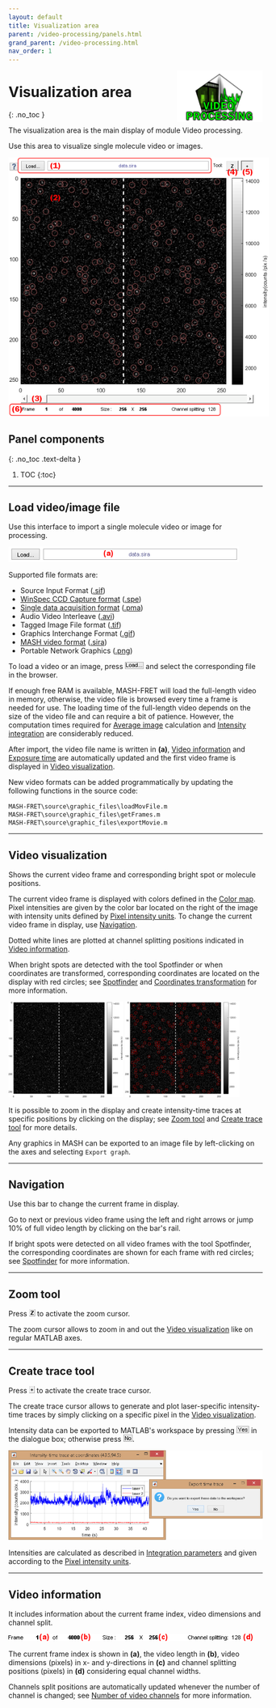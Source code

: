 ```yaml
---
layout: default
title: Visualization area
parent: /video-processing/panels.html
grand_parent: /video-processing.html
nav_order: 1
---
```


<img src="../../assets/images/logos/logo-video-processing_400px.png" width="170" style="float:right; margin-left: 15px;"/>

# Visualization area
{: .no_toc }

The visualization area is the main display of module Video processing.

Use this area to visualize single molecule video or images.

<a class="plain" href="../../assets/images/gui/VP-area-visu.png"><img src="../../assets/images/gui/VP-area-visu.png" style="max-width: 516px;"/></a>

## Panel components
{: .no_toc .text-delta }

1. TOC
{:toc}


---

## Load video/image file

Use this interface to import a single molecule video or image for processing.

<a class="plain" href="../../assets/images/gui/VP-area-visu-loadvideo.png"><img src="../../assets/images/gui/VP-area-visu-loadvideo.png" style="max-width:457px"></a>

Supported file formats are:
* Source Input Format (<u>.sif</u>)
* [WinSpec CCD Capture format](http://www.mpi.stonybrook.edu/nsls/X17B2/support/camera.htm) (<u>.spe</u>)
* [Single data acquisition format](https://cplc.illinois.edu/software/) (<u>.pma</u>)
* Audio Video Interleave (<u>.avi</u>)
* Tagged Image File format (<u>.tif</u>)
* Graphics Interchange Format (<u>.gif</u>)
* [MASH video format](../../output-files/sira-mash-video.html) (<u>.sira</u>)
* Portable Network Graphics (<u>.png</u>)

To load a video or an image, press 
![Load...](../../assets/images/gui/VP-but-load.png "Load...") and select the corresponding file in the browser.

If enough free RAM is available, MASH-FRET will load the full-length video in memory, otherwise, the video file is browsed every time a frame is needed for use. 
The loading time of the full-length video depends on the size of the video file and can require a bit of patience.
However, the computation times required for 
[Average image](panel-molecule-coordinates#average-image) calculation and 
[Intensity integration](panel-intensity-integration) are considerably reduced.

After import, the video file name is written in **(a)**, 
[Video information](#video-information) and 
[Exposure time](panel-experiment-settings.html#exposure-time) are automatically updated and the first video frame is displayed in 
[Video visualization](#video-visualization).

New video formats can be added programmatically by updating the following functions in the source code:

```
MASH-FRET\source\graphic_files\loadMovFile.m
MASH-FRET\source\graphic_files\getFrames.m
MASH-FRET\source\graphic_files\exportMovie.m
```

---

## Video visualization

Shows the current video frame and corresponding bright spot or molecule positions.

The current video frame is displayed with colors defined in the 
[Color map](panel-plot.html#color-map).
Pixel intensities are given by the color bar located on the right of the image with intensity units defined by 
[Pixel intensity units](panel-plot.html#pixel-intensity-units). 
To change the current video frame in display, use 
[Navigation](#navigation).

Dotted white lines are plotted at channel splitting positions indicated in 
[Video information](#video-information).

When bright spots are detected with the tool Spotfinder or when coordinates are transformed, corresponding coordinates are located on the display with red circles; see 
[Spotfinder](panel-molecule-coordinates.html#spotfinder) and 
[Coordinates transformation](panel-molecule-coordinates.html#coordinates-transformation) for more information.

<a class="plain" href="../../assets/images/gui/VP-area-visu-display1.png"><img src="../../assets/images/gui/VP-area-visu-display1.png" style="max-width:45%"></a>
<a class="plain" href="../../assets/images/gui/VP-area-visu-display2.png"><img src="../../assets/images/gui/VP-area-visu-display2.png" style="max-width:45%"></a>

It is possible to zoom in the display and create intensity-time traces at specific positions by clicking on the display; see 
[Zoom tool](#zoom-tool) and 
[Create trace tool](#create-trace-tool) for more details.

Any graphics in MASH can be exported to an image file by left-clicking on the axes and selecting `Export graph`.


---

## Navigation

Use this bar to change the current frame in display.

Go to next or previous video frame using the left and right arrows or jump 10% of full video length by clicking on the bar's rail.

If bright spots were detected on all video frames with the tool Spotfinder, the corresponding coordinates are shown for each frame with red circles; see 
[Spotfinder](panel-molecule-coordinates.html#spotfinder) for more information.


---

## Zoom tool

Press 
![Z](../../assets/images/gui/VP-but-z.png "Z") to activate the zoom cursor.

The zoom cursor allows to zoom in and out the 
[Video visualization](#video-visualization) like on regular MATLAB axes.


---

## Create trace tool

Press 
![+](../../assets/images/gui/VP-but-plus.png "+") to activate the create trace cursor.

The create trace cursor allows to generate and plot laser-specific intensity-time traces by simply clicking on a specific pixel in the 
[Video visualization](#video-visualization).

Intensity data can be exported to MATLAB's workspace by pressing 
![Yes](../../assets/images/gui/VP-but-yes.png "Yes") in the dialogue box; otherwise press 
![No](../../assets/images/gui/VP-but-no.png "No").

<a class="plain" href="../../assets/images/gui/VP-area-visu-traces.png"><img src="../../assets/images/gui/VP-area-visu-traces.png" /></a>

Intensities are calculated as described in 
[Integration parameters](panel-intensity-integration.html#integration-parameters) and given according to the 
[Pixel intensity units](panel-plot.html#pixel-intensity-units).


---

## Video information

It includes information about the current frame index, video dimensions and channel split.

<a class="plain" href="../../assets/images/gui/VP-area-visu-info.png"><img src="../../assets/images/gui/VP-area-visu-info.png" style="max-width: 484px;"/></a>

The current frame index is shown in **(a)**, the video length in **(b)**, video dimensions (pixels) in x- and y-directions in **(c)** and channel splitting positions (pixels) in **(d)** considering equal channel widths.

Channels split positions are automatically updated whenever the number of channel is changed; see 
[Number of video channels](panel-experiment-settings.html#number-of-video-channels) for more information.
